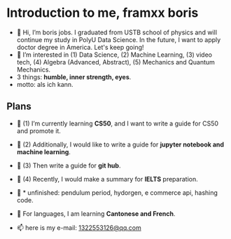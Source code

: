 # Introduction to me, framxx boris
- 👋 Hi, I’m boris jobs. I graduated from USTB school of physics and will continue my study in PolyU Data Science. In the future, I want to apply doctor degree in America. Let's keep going!
- 👀 I’m interested in (1) Data Science, (2) Machine Learning, (3) video tech, (4) Algebra (Advanced, Abstract), (5) Mechanics and Quantum Mechanics.
- 3 things: **humble, inner strength, eyes**.
- motto: als ich kann.

## Plans
- 🌱 (1) I’m currently learning **CS50**, and I want to write a guide for CS50 and promote it. 
- 🌱 (2) Additionally, I would like to write a guide for **jupyter notebook and machine learning**.
- 🌱 (3) Then write a guide for **git hub**.
- 🌱 (4) Recently, I would make a summary for **IELTS** preparation.

- 🚀 * unfinished: pendulum period, hydorgen, e commerce api, hashing code.

- 💞️ For languages, I am learning **Cantonese and French**.

- 📫 here is my e-mail: 1322553126@qq.com

<!---
Boris-Jobs/Boris-Jobs is a ✨ special ✨ repository because its `README.md` (this file) appears on your GitHub profile.
You can click the Preview link to take a look at your changes.
--->
